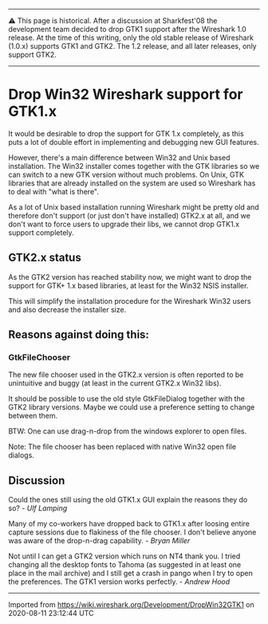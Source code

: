 ***
:warning:
This page is historical. After a discussion at Sharkfest'08 the development team decided to drop GTK1 support after the Wireshark 1.0 release. At the time of this writing, only the old stable release of Wireshark (1.0.x) supports GTK1 and GTK2. The 1.2 release, and all later releases, only support GTK2.
***

# Drop Win32 Wireshark support for GTK1.x

It would be desirable to drop the support for GTK 1.x completely, as this puts a lot of double effort in implementing and debugging new GUI features.

However, there's a main difference between Win32 and Unix based installation. The Win32 installer comes together with the GTK libraries so we can switch to a new GTK version without much problems. On Unix, GTK libraries that are already installed on the system are used so Wireshark has to deal with "what is there".

As a lot of Unix based installation running Wireshark might be pretty old and therefore don't support (or just don't have installed) GTK2.x at all, and we don't want to force users to upgrade their libs, we cannot drop GTK1.x support completely.

## GTK2.x status

As the GTK2 version has reached stability now, we might want to drop the support for GTK+ 1.x based libraries, at least for the Win32 NSIS installer.

This will simplify the installation procedure for the Wireshark Win32 users and also decrease the installer size.

## Reasons against doing this:

### GtkFileChooser

The new file chooser used in the GTK2.x version is often reported to be unintuitive and buggy (at least in the current GTK2.x Win32 libs).

It should be possible to use the old style GtkFileDialog together with the GTK2 library versions. Maybe we could use a preference setting to change between them.

BTW: One can use drag-n-drop from the windows explorer to open files.

Note: The file chooser has been replaced with native Win32 open file dialogs.

## Discussion

Could the ones still using the old GTK1.x GUI explain the reasons they do so? - *Ulf Lamping*

Many of my co-workers have dropped back to GTK1.x after loosing entire capture sessions due to flakiness of the file chooser. I don't believe anyone was aware of the drop-n-drag capability. - *Bryan Miller*

Not until I can get a GTK2 version which runs on NT4 thank you. I tried changing all the desktop fonts to Tahoma (as suggested in at least one place in the mail archive) and I still get a crash in pango when I try to open the preferences. The GTK1 version works perfectly. - *Andrew Hood*

---

Imported from https://wiki.wireshark.org/Development/DropWin32GTK1 on 2020-08-11 23:12:44 UTC
